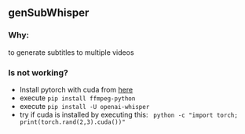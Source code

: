 ## genSubWhisper

### Why:
to generate subtitles to multiple videos

### Is not working?
* Install pytorch with cuda from [here](https://pytorch.org/get-started/locally/)
* execute ``pip install ffmpeg-python``
* execute ``pip install -U openai-whisper``
* try if cuda is installed by executing this: `` python -c "import torch; print(torch.rand(2,3).cuda())"``